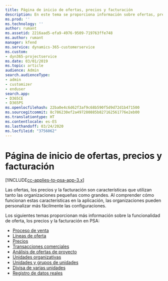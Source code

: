 ```yaml
---
title: Página de inicio de ofertas, precios y facturación
description: En este tema se proporciona información sobre ofertas, precios y facturación.
ms.prod: ''
ms.technology: ''
author: rumant
ms.assetid: 2216aad5-efa9-4976-9509-719763ffe748
ms.author: rumant
manager: kfend
ms.service: dynamics-365-customerservice
ms.custom:
- dyn365-projectservice
ms.date: 03/01/2019
ms.topic: article
audience: Admin
search.audienceType:
- admin
- customizer
- enduser
search.app:
- D365CE
- D365PS
ms.openlocfilehash: 22ba0e4c6d62f3af9c68b590f5d9d72d1b471500
ms.sourcegitcommit: 8c786230ef2a497280885b827162561776e2eb00
ms.translationtype: HT
ms.contentlocale: es-ES
ms.lasthandoff: 03/24/2020
ms.locfileid: "3756062"
---
```

# <a name="quoting-pricing-and-billing-home-page"></a>Página de inicio de ofertas, precios y facturación

[!INCLUDE[cc-applies-to-psa-app-3.x](../includes/cc-applies-to-psa-app-3x.md)]

Las ofertas, los precios y la facturación son características que utilizan tanto las organizaciones pequeñas como grandes. Al comprender cómo funcionan estas características en la aplicación, las organizaciones pueden personalizar más fácilmente las configuraciones.

Los siguientes temas proporcionan más información sobre la funcionalidad de oferta, los precios y la facturación en PSA:

- [Proceso de venta](basic-sales-process.md)
- [Líneas de oferta](basic-quote-lines.md)
- [Precios](basic-pricing.md)
- [Transacciones comerciales](basic-business-transactions.md)
- [Análisis de ofertas de proyecto](basic-analyzing-quotes.md)
- [Unidades organizativas](advanced-organizational.md)
- [Unidades y grupos de unidades](advanced-units.md)
- [Divisa de varias unidades](advanced-currency.md)
- [Registro de datos reales](advanced-actuals.md)
